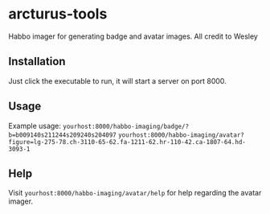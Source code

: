 # arcturus-tools
Habbo imager for generating badge and avatar images. All credit to Wesley

## Installation
Just click the executable to run, it will start a server on port 8000.

## Usage
Example usage:
`yourhost:8000/habbo-imaging/badge/?b=b009140s211244s209240s204097`
`yourhost:8000/habbo-imaging/avatar?figure=lg-275-78.ch-3110-65-62.fa-1211-62.hr-110-42.ca-1807-64.hd-3093-1`

## Help
Visit `yourhost:8000/habbo-imaging/avatar/help` for help regarding the avatar imager.
